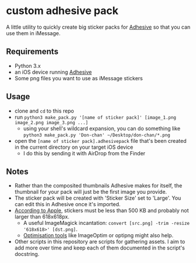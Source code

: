 # custom adhesive pack

A little utility to quickly create big sticker packs for [Adhesive][adhesive] so that you can use them in iMessage.

## Requirements

- Python 3.x
- an iOS device running [Adhesive][adhesive]
- Some png files you want to use as iMessage stickers

## Usage

- clone and `cd` to this repo
- run `python3 make_pack.py '[name of sticker pack]' [image_1.png image_2.png image_3.png ...]`
    - using your shell's wildcard expansion, you can do something like `python3 make_pack.py 'Don-chan' ~/Desktop/don-chan/*.png`
- open the `[name of sticker pack].adhesivepack` file that's been created in the current directory on your target iOS device
    - I do this by sending it with AirDrop from the Finder

## Notes

- Rather than the composited thumbnails Adhesive makes for itself, the thumbnail for your pack will just be the first image you provide.
- The sticker pack will be created with 'Sticker Size' set to 'Large'. You can edit this in Adhesive once it's imported.
- [According to Apple][stickers], stickers must be less than 500 KB and probably not larger than 618x618px.
    - A useful ImageMagick incantation: `convert [src.png] -trim -resize '618x618>' [dst.png]`.
    - [Optimisation tools][optim] like ImageOptim or optipng might also help.
- Other scripts in this repository are scripts for gathering assets. I aim to add more over time and keep each of them documented in the script's docstring.

[adhesive]: https://apps.apple.com/us/app/adhesive/id1153165424
[stickers]: https://developer.apple.com/documentation/messages#1864840
[optim]: https://en.wikipedia.org/wiki/Portable_Network_Graphics#Optimizing_tools
